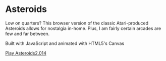Asteroids
=========

Low on quarters? This browser version of the classic Atari-produced Asteroids allows for nostalgia in-home. Plus, I am fairly certain arcades are few and far between. 

Built with JavaScript and animated with HTML5's Canvas

<a href="http://smthfrmn.github.io/Asteroids/"> Play Asteroids2.014 </a>

